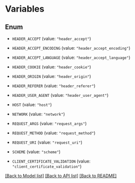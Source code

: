 # Variables

## Enum


* `HEADER_ACCEPT` (value: `"header_accept"`)

* `HEADER_ACCEPT_ENCODING` (value: `"header_accept_encoding"`)

* `HEADER_ACCEPT_LANGUAGE` (value: `"header_accept_language"`)

* `HEADER_COOKIE` (value: `"header_cookie"`)

* `HEADER_ORIGIN` (value: `"header_origin"`)

* `HEADER_REFERER` (value: `"header_referer"`)

* `HEADER_USER_AGENT` (value: `"header_user_agent"`)

* `HOST` (value: `"host"`)

* `NETWORK` (value: `"network"`)

* `REQUEST_ARGS` (value: `"request_args"`)

* `REQUEST_METHOD` (value: `"request_method"`)

* `REQUEST_URI` (value: `"request_uri"`)

* `SCHEME` (value: `"scheme"`)

* `CLIENT_CERTIFICATE_VALIDATION` (value: `"client_certificate_validation"`)


[[Back to Model list]](../README.md#documentation-for-models) [[Back to API list]](../README.md#documentation-for-api-endpoints) [[Back to README]](../README.md)


